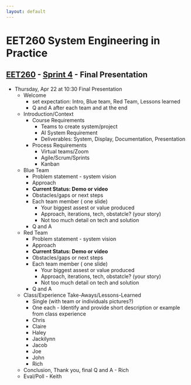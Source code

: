 ```yaml
---
layout: default
---
```


# EET260 System Engineering in Practice

## [EET260](../../) - [Sprint 4](../) - Final Presentation

- Thursday, Apr 22 at 10:30 Final Presentation
    - Welcome 
        - set expectation: Intro, Blue team, Red Team, Lessons learned
        - Q and A after each team and at the end
    - Introduction/Context
        - Course Requirements
            - Teams to create system/project
            - AI System Requirement
            - Deliverables: System, Display, Documentation, Presentation
        - Process Requirements
            - Virtual teams/Zoom
            - Agile/Scrum/Sprints
            - Kanban
    - Blue Team
        - Problem statement - system vision
        - Approach
        - **Current Status: Demo or video**
        - Obstacles/gaps or next steps
        - Each team member ( one slide)
            - Your biggest assest or value produced
            - Approach, iterations, tech, obstatcle? (your story)
            - Not too much detail on tech and solution
        - Q and A
    - Red Team
        - Problem statement - system vision
        - Approach
        - **Current Status: Demo or video**
        - Obstacles/gaps or next steps
        - Each team member ( one slide)
            - Your biggest assest or value produced
            - Approach, iterations, tech, obstatcle? (your story)
            - Not too much detail on tech and solution
        - Q and A
    - Class/Experience Take-Aways/Lessons-Learned
        - Single (with team or individuals pictures?)    
        - One each - Identify and provide short description or example from class experience
        - Chris
        - Claire
        - Haley
        - Jackilynn
        - Jacob
        - Joe
        - John
        - Rich
    - Conclusion, Thank you, final Q and A - Rich
    - Eval/Poll - Keith    
